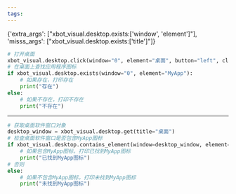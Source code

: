 ```yaml
---
tags:
---
```

{'extra_args': ["xbot_visual.desktop.exists:['window', 'element']"], 'misss_args': ["xbot_visual.desktop.exists:['title']"]}
```python
# 打开桌面
xbot_visual.desktop.click(window="0", element="桌面", button="left", clicks="2")
# 在桌面上查找应用程序图标
if xbot_visual.desktop.exists(window="0", element="MyApp"):
    # 如果存在，打印存在
    print("存在")
else:
    # 如果不存在，打印不存在
    print("不存在")
```
---
```python
# 获取桌面软件窗口对象
desktop_window = xbot_visual.desktop.get(title="桌面")
# 检查桌面软件窗口是否包含MyApp图标
if xbot_visual.desktop.contains_element(window=desktop_window, element="MyApp图标"):
    # 如果包含MyApp图标，打印已找到MyApp图标
    print("已找到MyApp图标")
# 否则
else:
    # 如果不包含MyApp图标，打印未找到MyApp图标
    print("未找到MyApp图标")
```
